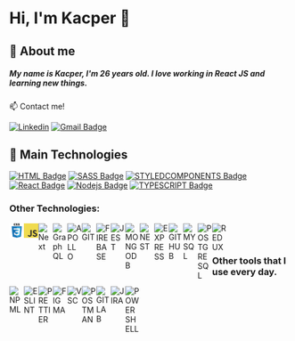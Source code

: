 # Hi, I'm Kacper 👋

## 🙍 About me

##### My name is Kacper, I'm 26 years old. I love working in React JS and learning new things.

📫 Contact me!

[![Linkedin](https://img.shields.io/badge/-LinkedIn-blue?style=flat-square&logo=Linkedin&logoColor=white&link=https://www.linkedin.com/in/zielinskikacper/)](https://www.linkedin.com/in/zielinskikacper/)
[![Gmail Badge](https://img.shields.io/badge/-Gmail-c14438?style=flat-square&logo=Gmail&logoColor=white&link=mailto:kacperzielinski.primary@gmail.com)](mailto:kacperzielinski.primary@gmail.com)

## 🔧 Main Technologies
[![HTML Badge](https://img.shields.io/badge/-HTML-e34c26?style=for-the-badge&labelColor=black&logo=html5&logoColor=e34c26)](https://github.com/gasparuss)
[![SASS Badge](https://img.shields.io/badge/-SASS-CD6799?style=for-the-badge&labelColor=black&logo=sass&logoColor=CD6799)](https://github.com/gasparuss) [![STYLEDCOMPONENTS Badge](https://img.shields.io/badge/-styledcomponents-EB9D73?style=for-the-badge&labelColor=black&logo=styledcomponents&logoColor=#EB9D73)](https://github.com/gasparuss)  [![React Badge](https://img.shields.io/badge/-React-61DBFB?style=for-the-badge&labelColor=black&logo=react&logoColor=61DBFB)](https://github.com/gasparuss)  [![Nodejs Badge](https://img.shields.io/badge/-Nodejs-3C873A?style=for-the-badge&labelColor=black&logo=node.js&logoColor=3C873A)](https://github.com/gasparuss) [![TYPESCRIPT Badge](https://img.shields.io/badge/-Typescript-007acc?style=for-the-badge&labelColor=black&logo=typescript&logoColor=007acc)](https://github.com/gasparuss)


### Other Technologies:
[<img align="left" alt="CSS" width="26px" src="https://raw.githubusercontent.com/github/explore/80688e429a7d4ef2fca1e82350fe8e3517d3494d/topics/css/css.png" />](https://developer.mozilla.org/en-US/docs/Web/CSS)
[<img align="left" alt="JavaScript" width="26px" src="https://raw.githubusercontent.com/github/explore/80688e429a7d4ef2fca1e82350fe8e3517d3494d/topics/javascript/javascript.png" />](https://www.javascript.com)
[<img align="left" alt="Next" width="26px" src="https://i.ibb.co/9yjzH4D/68747470733a2f2f692e6962622e636f2f516e726634516e2f4672616d652d32362e706e67.png" />](https://nextjs.org/)
[<img align="left" alt="GraphQL" width="26px" src="https://i.ibb.co/yBhy8BH/graphql-icon.png" />](https://graphql.org/)
[<img align="left" alt="APOLLO" width="26px" src="https://i.ibb.co/B6yTNrR/channels4-profile.jpg" />](https://www.apollographql.com/)
[<img align="left" alt="GIT" width="26px" src="https://i.ibb.co/chM8MZr/clipart2181371.png" />](https://git-scm.com/)
[<img align="left" alt="FIREBASE" width="26px" src="https://i.ibb.co/NtL0frG/firebase-seeklogo-com.png" />](https://firebase.google.com/)
[<img align="left" alt="JEST" width="26px" src="https://i.ibb.co/H4F4XH4/jest.png" />](https://jestjs.io/)
[<img align="left" alt="MONGODB" width="26px" src="https://img.icons8.com/color/452/mongodb.png" />](https://www.mongodb.com/)
[<img align="left" alt="NEST" width="26px" src="https://i.ibb.co/sWtWhJ8/nestjs-icon.png" />](https://nestjs.com/)
[<img align="left" alt="EXPRESS" width="26px" src="https://i.ibb.co/s5PD1HJ/node.png" />](https://expressjs.com/)
[<img align="left" alt="GITHUB" width="26px" src="https://upload.wikimedia.org/wikipedia/commons/thumb/a/ae/Github-desktop-logo-symbol.svg/1024px-Github-desktop-logo-symbol.svg.png" />](https://github.com/)
[<img align="left" alt="MYSQL" width="26px" src="https://i.ibb.co/XbW32Kd/development-logo-mysql-icon-1320184807686758112-48.png" />](https://www.mysql.com/)
[<img align="left" alt="POSTGRESQL" width="26px" src="https://i.ibb.co/M5RB3jg/postgresql.png" />](https://www.postgresql.org/)
[<img align="left" alt="REDUX" width="26px" src="https://i.ibb.co/LPJgH21/redux.png" />](https://redux.js.org/)





<br />
<br />

### Other tools that I use every day.
[<img align="left" alt="NPML" width="26px" src="https://cdn.auth0.com/blog/npm-package-development/logo.png" />](https://www.npmjs.com/)
[<img align="left" alt="ESLINT" width="26px" src="https://miro.medium.com/max/724/0*j8QIJFhW8j91e5Cd.png" />](https://eslint.org/)
[<img align="left" alt="PRETTIER" width="26px" src="https://prettier.io/icon.png" />](https://prettier.io/)
[<img align="left" alt="FIGMA" width="26px" src="https://media-exp1.licdn.com/dms/image/C560BAQGvV_5x3UBMJA/company-logo_200_200/0/1571158216754?e=2159024400&v=beta&t=FNtl7xIQWKxcVVqON99w2TgHZ1coVC3kevZEHi0z6lI"/>](https://www.figma.com/)
[<img align="left" alt="VSC" width="26px" src="https://i.ibb.co/YbRHqCN/Visual-Studio-Code-1-35-icon-svg.png" />](https://code.visualstudio.com/)
[<img align="left" alt="POSTMAN" width="26px" src="https://i.ibb.co/5Yb8m4g/1-f-VBL9mt-LJm-HIH6-Yp-U7-Wv-HQ.png" />](https://www.postman.com/)
[<img align="left" alt="GITLAB" width="26px" src="https://i.ibb.co/89VvPSH/gitlab-original-logo-icon-146503.png" />](https://about.gitlab.com/)
[<img align="left" alt="JIRA" width="26px" src="https://i.ibb.co/7tCggJ8/atlassian-jira-logo-icon-170511.png" />](https://www.atlassian.com/software/jira)
[<img align="left" alt="POWERSHELL" width="26px" src="https://i.ibb.co/QmmrKfx/Power-Shell-Core-6-0-icon.png" />](https://docs.microsoft.com/en-us/powershell/)






